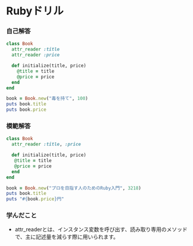 # Rubyドリル
### 自己解答
```ruby
class Book
  attr_reader :title
  attr_reader :price

  def initialize(title, price)
    @title = title
    @price = price
  end
end

book = Book.new("毒を持て", 100)
puts book.title
puts book.price
```

### 模範解答
```ruby
class Book
  attr_reader :title, :price

  def initialize(title, price)
   @title = title
   @price = price
  end
end

book = Book.new("プロを目指す人のためのRuby入門", 3218)
puts book.title
puts "#{book.price}円"
```

### 学んだこと
- attr_readerとは、インスタンス変数を呼び出す、読み取り専用のメソッドで、主に記述量を減らす際に用いられます。
